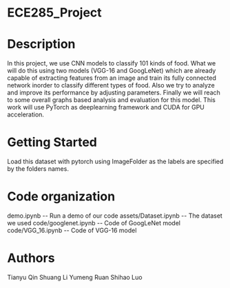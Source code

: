 # ECE285_Project

Description
===========

In this project, we use CNN models to classify 101 kinds of food. What we will do this using two models (VGG-16 and GoogLeNet) which are already capable of extracting features from an image and train its fully connected network inorder to classify different types of food. Also we try to analyze and improve its performance by adjusting parameters. Finally we will reach to some overall graphs based analysis and evaluation for this model. This work will use PyTorch as deeplearning framework and CUDA for GPU acceleration.

Getting Started
===============
Load this dataset with pytorch using ImageFolder as the labels are specified by the folders names.


Code organization
=================

demo.ipynb                   --     Run a demo of our code
assets/Dataset.ipynb         --     The dataset we used
code/googlenet.ipynb         --     Code of GoogLeNet model
code/VGG_16.ipynb            --     Code of VGG-16 model

Authors
=======
Tianyu Qin
Shuang Li
Yumeng Ruan
Shihao Luo


